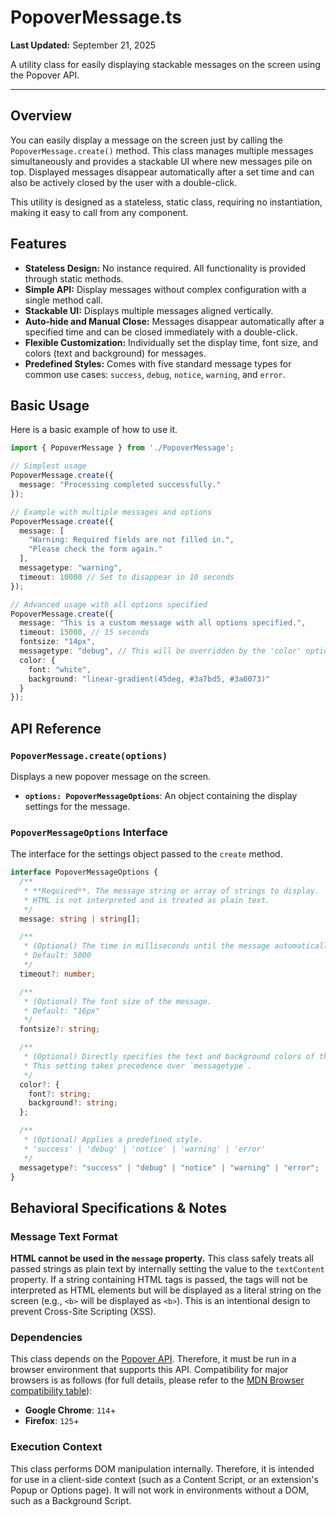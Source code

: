 # PopoverMessage.ts

**Last Updated:** September 21, 2025

A utility class for easily displaying stackable messages on the screen using the Popover API.

---

## Overview

You can easily display a message on the screen just by calling the `PopoverMessage.create()` method. This class manages multiple messages simultaneously and provides a stackable UI where new messages pile on top. Displayed messages disappear automatically after a set time and can also be actively closed by the user with a double-click.

This utility is designed as a stateless, static class, requiring no instantiation, making it easy to call from any component.

## Features

- **Stateless Design:** No instance required. All functionality is provided through static methods.
- **Simple API:** Display messages without complex configuration with a single method call.
- **Stackable UI:** Displays multiple messages aligned vertically.
- **Auto-hide and Manual Close:** Messages disappear automatically after a specified time and can be closed immediately with a double-click.
- **Flexible Customization:** Individually set the display time, font size, and colors (text and background) for messages.
- **Predefined Styles:** Comes with five standard message types for common use cases: `success`, `debug`, `notice`, `warning`, and `error`.

## Basic Usage

Here is a basic example of how to use it.

```typescript
import { PopoverMessage } from './PopoverMessage';

// Simplest usage
PopoverMessage.create({
  message: "Processing completed successfully."
});

// Example with multiple messages and options
PopoverMessage.create({
  message: [
    "Warning: Required fields are not filled in.",
    "Please check the form again."
  ],
  messagetype: "warning",
  timeout: 10000 // Set to disappear in 10 seconds
});

// Advanced usage with all options specified
PopoverMessage.create({
  message: "This is a custom message with all options specified.",
  timeout: 15000, // 15 seconds
  fontsize: "14px",
  messagetype: "debug", // This will be overridden by the 'color' option
  color: {
    font: "white",
    background: "linear-gradient(45deg, #3a7bd5, #3a6073)"
  }
});
```

## API Reference

### `PopoverMessage.create(options)`

Displays a new popover message on the screen.

- **`options: PopoverMessageOptions`**: An object containing the display settings for the message.

### `PopoverMessageOptions` Interface

The interface for the settings object passed to the `create` method.

```typescript
interface PopoverMessageOptions {
  /**
   * **Required**. The message string or array of strings to display.
   * HTML is not interpreted and is treated as plain text.
   */
  message: string | string[];

  /**
   * (Optional) The time in milliseconds until the message automatically disappears.
   * Default: 5000
   */
  timeout?: number;

  /**
   * (Optional) The font size of the message.
   * Default: "16px"
   */
  fontsize?: string;

  /**
   * (Optional) Directly specifies the text and background colors of the message.
   * This setting takes precedence over `messagetype`.
   */
  color?: {
    font?: string;
    background?: string;
  };

  /**
   * (Optional) Applies a predefined style.
   * 'success' | 'debug' | 'notice' | 'warning' | 'error'
   */
  messagetype?: "success" | "debug" | "notice" | "warning" | "error";
}
```

## Behavioral Specifications & Notes

### Message Text Format

**HTML cannot be used in the `message` property.**
This class safely treats all passed strings as plain text by internally setting the value to the `textContent` property. If a string containing HTML tags is passed, the tags will not be interpreted as HTML elements but will be displayed as a literal string on the screen (e.g., `<b>` will be displayed as `<b>`). This is an intentional design to prevent Cross-Site Scripting (XSS).

### Dependencies

This class depends on the [Popover API](https://developer.mozilla.org/en-US/docs/Web/API/Popover_API). Therefore, it must be run in a browser environment that supports this API. Compatibility for major browsers is as follows (for full details, please refer to the [MDN Browser compatibility table](https://developer.mozilla.org/en-US/docs/Web/API/Popover_API#browser_compatibility)):

- **Google Chrome**: `114`+
- **Firefox**: `125`+

### Execution Context

This class performs DOM manipulation internally. Therefore, it is intended for use in a client-side context (such as a Content Script, or an extension's Popup or Options page). It will not work in environments without a DOM, such as a Background Script.
